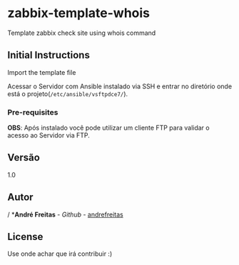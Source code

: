 # zabbix-template-whois
Template zabbix check site using whois command

## Initial Instructions

Import the template file 

Acessar o Servidor com Ansible instalado via SSH e entrar no diretório onde está o projeto(`/etc/ansible/vsftpdce7/`).

### Pre-requisites


**OBS**: Após instalado você pode utilizar um cliente FTP para validar o acesso ao Servidor via FTP.

## Versão

1.0

## Autor

/ ***André Freitas** - *Github* - [andrefreitas](https://github.com/joelcpinheiro) 


## License

Use onde achar que irá contribuir :)

